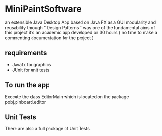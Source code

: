 # MiniPaintSoftware
an extensible Java Desktop App  based on Java FX as a GUI 
modularity and reusability through " Design Patterns " was one of the fundamental aims of this project
it's an academic app developed on 30 hours ( no time to make a commenting documentation for the project ) 

## requirements
- Javafx for graphics
- JUnit for unit tests

## To run the app
Execute the class EditorMain which is located on the  package pobj.pinboard.editor

## Unit Tests
There are also a full package of Unit Tests 

